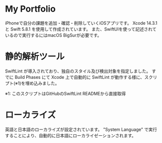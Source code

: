 # My Portfolio

iPhoneで自分の課題を追加・確認・削除していくiOSアプリです。
Xcode 14.3.1 と Swift 5.8.1 を使用して作成されています。
また、SwiftUIを使って記述されているので実行するにはmacOS BigSurが必要です。


# 静的解析ツール

SwiftLint が導入されており、独自のスタイル及び検出対象を指定しました。
すでに Build Phases にて Xcode 上で自動的に SwiftLint が動作する様に、スクリプト(※1)を埋め込みました。

※1: このスクリプトはGitHubのSwiftLint READMEから直接取得


# ローカライズ

英語と日本語のローカライズが設定されています。
"System Language" で実行することにより、自動的に日本語にローカライゼーションされます。
 
